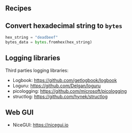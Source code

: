 ## Recipes

## Convert hexadecimal string to `bytes`

```python
hex_string = "deadbeef"
bytes_data = bytes.fromhex(hex_string)
```

## Logging libraries

Third parties logging libraries:
- Logbook: https://github.com/getlogbook/logbook
- Loguru: https://github.com/Delgan/loguru
- picologging: https://github.com/microsoft/picologging
- structlog: https://github.com/hynek/structlog

## Web GUI

- NiceGUI: https://nicegui.io
